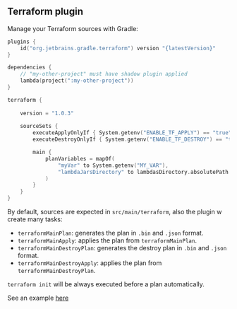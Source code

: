 ## Terraform plugin

Manage your Terraform sources with Gradle:

```kotlin
plugins {
    id("org.jetbrains.gradle.terraform") version "{latestVersion}"
}

dependencies {
    // "my-other-project" must have shadow plugin applied
    lambda(project(":my-other-project")) 
}

terraform {
    
    version = "1.0.3"
    
    sourceSets {
        executeApplyOnlyIf { System.getenv("ENABLE_TF_APPLY") == "true" }
        executeDestroyOnlyIf { System.getenv("ENABLE_TF_DESTROY") == "true" }

        main {
            planVariables = mapOf(
                "myVar" to System.getenv("MY_VAR"),
                "lambdaJarsDirectory" to lambdasDirectory.absolutePath
            )
        }
    }
}

```

By default, sources are expected in `src/main/terraform`, also the plugin w create many tasks:
- `terraformMainPlan`: generates the plan in `.bin` and `.json` format.
- `terraformMainApply`: applies the plan from `terraformMainPlan`.
- `terraformMainDestroyPlan`: generates the destroy plan in `.bin` and `.json` format.
- `terraformMainDestroyApply`: applies the plan from `terraformMainDestroyPlan`.

`terraform init` will be always executed before a plan automatically.

See an example [here](../examples/terraform/build.gradle.kts)
